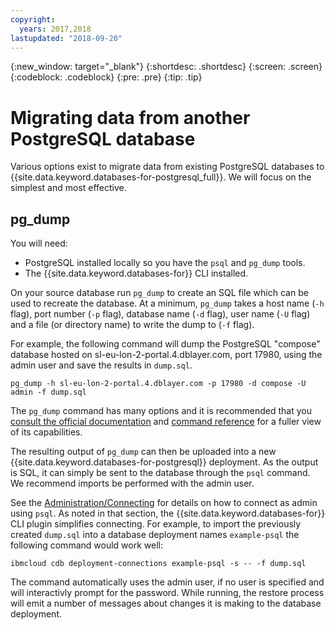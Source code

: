 ```yaml
---
copyright:
  years: 2017,2018
lastupdated: "2018-09-20"
---
```


{:new_window: target="_blank"}
{:shortdesc: .shortdesc}
{:screen: .screen}
{:codeblock: .codeblock}
{:pre: .pre}
{:tip: .tip}

# Migrating data from another PostgreSQL database

Various options exist to migrate data from existing PostgreSQL databases to {{site.data.keyword.databases-for-postgresql_full}}. We will focus on the simplest and most effective.

## pg_dump

You will need:

* PostgreSQL installed locally so you have the `psql` and `pg_dump` tools.
* The {{site.data.keyword.databases-for}} CLI installed.

On your source database run `pg_dump` to create an SQL file which can be used to recreate the database. At a minimum, `pg_dump` takes a host name (`-h` flag), port number (`-p` flag), database name (`-d` flag), user name (`-U` flag) and a file (or directory name) to write the dump to (`-f` flag). 

For example, the following command will dump the PostgreSQL "compose" database hosted on sl-eu-lon-2-portal.4.dblayer.com, port 17980, using the admin user and save the results in `dump.sql`.

```shell
pg_dump -h sl-eu-lon-2-portal.4.dblayer.com -p 17980 -d compose -U admin -f dump.sql
```

The `pg_dump` command has many options and it is recommended that you [consult the official documentation](https://www.postgresql.org/docs/9.6/static/backup-dump.html) and [command reference](https://www.postgresql.org/docs/9.6/static/app-pgdump.html) for a fuller view of its capabilities.

The resulting output of `pg_dump` can then be uploaded into a new {{site.data.keyword.databases-for-postgresql}} deployment. As the output is SQL, it can simply be sent to the database through the `psql` command. We recommend imports be performed with the admin user. 

See the [Administration/Connecting](admin-connecting) for details on how to connect as admin using `psql`. As noted in that section, the {{site.data.keyword.databases-for}} CLI plugin simplifies connecting. For example, to import the previously created `dump.sql` into a database deployment names `example-psql` the following command would work well:

```shell
ibmcloud cdb deployment-connections example-psql -s -- -f dump.sql
```

The command automatically uses the admin user, if no user is specified and will interactivly prompt for the password. While running, the restore process will emit a number of messages about changes it is making to the database deployment.
